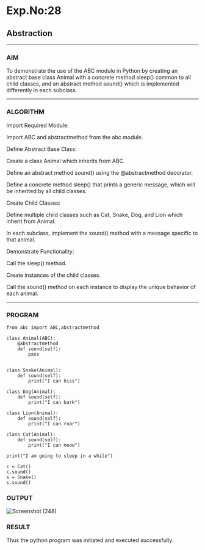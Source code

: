 # Exp.No:28  
## Abstraction

---

### AIM  
To demonstrate the use of the ABC module in Python by creating an abstract base class Animal with a concrete method sleep() common to all child classes, and an abstract method sound() which is implemented differently in each subclass.

---

### ALGORITHM

Import Required Module:

Import ABC and abstractmethod from the abc module.

Define Abstract Base Class:

Create a class Animal which inherits from ABC.

Define an abstract method sound() using the @abstractmethod decorator.

Define a concrete method sleep() that prints a generic message, which will be inherited by all child classes.

Create Child Classes:

Define multiple child classes such as Cat, Snake, Dog, and Lion which inherit from Animal.

In each subclass, implement the sound() method with a message specific to that animal.

Demonstrate Functionality:

Call the sleep() method.

Create instances of the child classes.

Call the sound() method on each instance to display the unique behavior of each animal.

---

### PROGRAM

```
from abc import ABC,abstractmethod
 
class Animal(ABC):
    @abstractmethod
    def sound(self):
        pass
    
 
class Snake(Animal):
    def sound(self):
        print("I can hiss")
 
class Dog(Animal):
    def sound(self):
        print("I can bark")
 
class Lion(Animal):
    def sound(self):
        print("I can roar")
       
class Cat(Animal):
    def sound(self):
        print("I can meow")
        
print("I am going to sleep in a while")
        
c = Cat()
c.sound()
s = Snake()
s.sound()

```

### OUTPUT
![Screenshot (248)](https://github.com/user-attachments/assets/74c1fc0a-964d-45bf-8414-fdcc6379c3b5)


### RESULT
Thus the python program was initiated and executed successfully.
